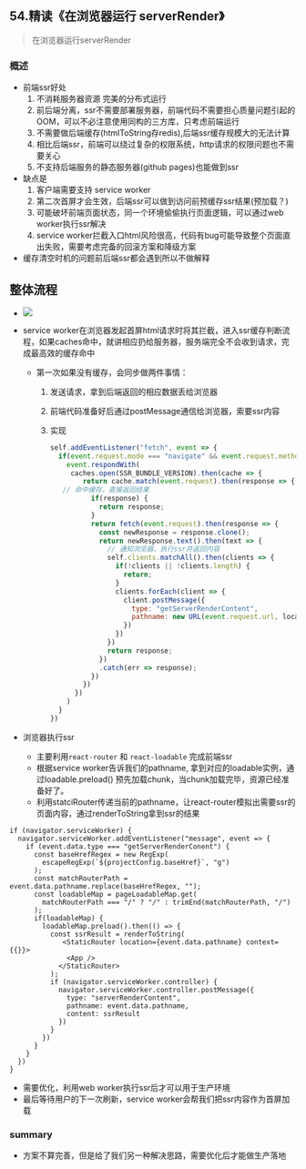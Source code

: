 ## **54.精读《在浏览器运行 serverRender》**



> 在浏览器运行serverRender



### 概述

- 前端ssr好处
  1. 不消耗服务器资源 完美的分布式运行
  2. 前后端分离，ssr不需要部署服务器，前端代码不需要担心质量问题引起的OOM，可以不必注意使用同构的三方库，只考虑前端运行
  3. 不需要做后端缓存(htmlToString存redis),后端ssr缓存规模大的无法计算
  4. 相比后端ssr，前端可以绕过复杂的权限系统，http请求的权限问题也不需要关心
  5. 不支持后端服务的静态服务器(github pages)也能做到ssr
- 缺点是
  1. 客户端需要支持 service  worker
  2. 第二次首屏才会生效，后端ssr可以做到访问前预缓存ssr结果(预加载？)
  3. 可能破坏前端页面状态，同一个环境偷偷执行页面逻辑，可以通过web worker执行ssr解决
  4. service worker拦截入口html风险很高，代码有bug可能导致整个页面直出失败，需要考虑完备的回滚方案和降级方案
- 缓存清空时机的问题前后端ssr都会遇到所以不做解释



## 整体流程

- ![](/Users/buxiongyu/Desktop/私人文件/weekly_notes/image/browser-ssr.png)



- service worker在浏览器发起首屏html请求时将其拦截，进入ssr缓存判断流程，如果caches命中，就讲相应扔给服务器，服务端完全不会收到请求，完成最高效的缓存命中

  - 第一次如果没有缓存，会同步做两件事情：

    1. 发送请求，拿到后端返回的相应数据丢给浏览器

    2. 前端代码准备好后通过postMessage通信给浏览器，索要ssr内容

    3. 实现

       ```javascript
       self.addEventListener("fetch", event => {
         if(event.request.mode === "navigate" && event.request.method === "GET" && event.request.headers.get("accept".includes("text/html"))) {
           event.respondWith(
           	caches.open(SSR_BUNDLE_VERSION).then(cache => {
               return cache.match(event.request).then(response => {
          // 命中缓存，直接返回结果
                 if(response) {
                   return response;
                 }
                 return fetch(event.request).then(response => {
                   const newResponse = response.clone();
                   return newResponse.text().then(text => {
                     // 通知浏览器，执行ssr并返回内容
                     self.clients.matchAll().then(clients => {
                       if(!clients || !clients.length) {
                         return;
                       }
                       clients.forEach(client => {
                         client.postMessage({
                           type: "getServerRenderContent",
                           pathname: new URL(event.request.url, location).pathname
                         })
                       })
                     })
                     return response;
                   })
                   .catch(err => response);
                 })
               })
             })
           )
         }
       })
       ```

- 浏览器执行ssr

  - 主要利用`react-router` 和 `react-loadable` 完成前端ssr
  - 根据service worker告诉我们的pathname, 拿到对应的loadable实例，通过loadable.preload() 预先加载chunk，当chunk加载完毕，资源已经准备好了。
  - 利用statciRouter传递当前的pathname，让react-router模拟出需要ssr的页面内容，通过renderToString拿到ssr的结果

```tsx
if (navigator.serviceWorker) {
  navigator.serviceWorker.addEventListener("message", event => {
    if (event.data.type === "getServerRenderConent") {
      const baseHrefRegex = new RegExp(
      	escapeRegExp(`${projectConfig.baseHref}`, "g")
      );
      const matchRouterPath = event.data.pathname.replace(baseHrefRegex, "");
      const loadableMap = pageLoadableMap.get(
      	matchRouterPath === "/" ? "/" : trimEnd(matchRouterPath, "/")
      );
      if(loadableMap) {
        loadableMap.preload().then(() => {
          const ssrResult = renderToString(
          	 <StaticRouter location={event.data.pathname} context={{}}>
              <App />
            </StaticRouter>
          );
          if (navigator.serviceWorker.controller) {
            navigator.serviceWorker.controller.postMessage({
              type: "serverRenderContent",
              pathname: event.data.pathname,
              content: ssrResult
            })
          }
        })
      }
    } 
  })
}
```

- 需要优化，利用web worker执行ssr后才可以用于生产环境
- 最后等待用户的下一次刷新，service worker会帮我们把ssr内容作为首屏加载



### summary

- 方案不算完善，但是给了我们另一种解决思路，需要优化后才能做生产落地